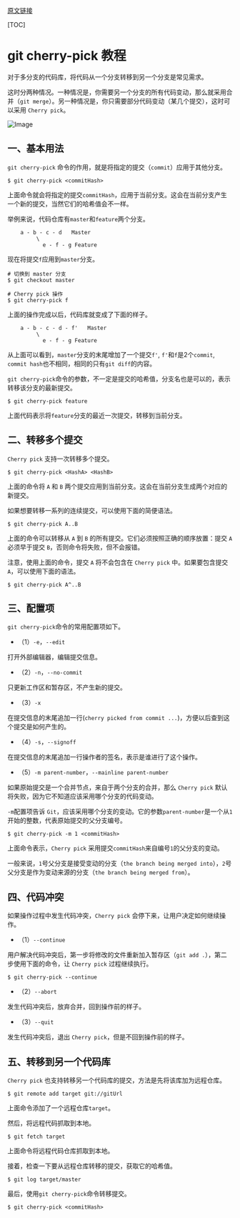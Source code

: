[原文链接](http://www.ruanyifeng.com/blog/2020/04/git-cherry-pick.html)

[TOC]

# git cherry-pick 教程

对于多分支的代码库，将代码从一个分支转移到另一个分支是常见需求。

这时分两种情况。一种情况是，你需要另一个分支的所有代码变动，那么就采用合并（`git merge`）。另一种情况是，你只需要部分代码变动（某几个提交），这时可以采用 `Cherry pick`。

![Image](https://www.wangbase.com/blogimg/asset/202004/bg2020042723.jpg)

## 一、基本用法
`git cherry-pick` 命令的作用，就是将指定的提交（`commit`）应用于其他分支。

```
$ git cherry-pick <commitHash>
```

上面命令就会将指定的提交`commitHash`，应用于当前分支。这会在当前分支产生一个新的提交，当然它们的哈希值会不一样。

举例来说，代码仓库有`master`和`feature`两个分支。

```
    a - b - c - d   Master
         \
           e - f - g Feature
```

现在将提交`f`应用到`master`分支。

```
# 切换到 master 分支
$ git checkout master

# Cherry pick 操作
$ git cherry-pick f
```

上面的操作完成以后，代码库就变成了下面的样子。

```
    a - b - c - d - f'   Master
         \
           e - f - g Feature
```

从上面可以看到，`master`分支的末尾增加了一个提交`f'`, `f'`和`f`是2个`commit`, `commit hash`也不相同，相同的只有`git diff`的内容。

`git cherry-pick`命令的参数，不一定是提交的哈希值，分支名也是可以的，表示转移该分支的最新提交。

```
$ git cherry-pick feature
```
上面代码表示将`feature`分支的最近一次提交，转移到当前分支。

## 二、转移多个提交

`Cherry pick` 支持一次转移多个提交。

```
$ git cherry-pick <HashA> <HashB>
```

上面的命令将 `A` 和 `B` 两个提交应用到当前分支。这会在当前分支生成两个对应的新提交。

如果想要转移一系列的连续提交，可以使用下面的简便语法。

```
$ git cherry-pick A..B 
```

上面的命令可以转移从 `A` 到 `B` 的所有提交。它们必须按照正确的顺序放置：提交 `A` 必须早于提交 `B`，否则命令将失败，但不会报错。

注意，使用上面的命令，提交 `A` 将不会包含在 `Cherry pick` 中。如果要包含提交 `A`，可以使用下面的语法。

```
$ git cherry-pick A^..B 
```

## 三、配置项

`git cherry-pick`命令的常用配置项如下。

- （1）`-e`，`--edit`

打开外部编辑器，编辑提交信息。

- （2）`-n`，`--no-commit`

只更新工作区和暂存区，不产生新的提交。

- （3）`-x`

在提交信息的末尾追加一行(`cherry picked from commit ...`)，方便以后查到这个提交是如何产生的。

- （4）`-s`，`--signoff`

在提交信息的末尾追加一行操作者的签名，表示是谁进行了这个操作。

- （5）`-m parent-number`，`--mainline parent-number`

如果原始提交是一个合并节点，来自于两个分支的合并，那么 `Cherry pick` 默认将失败，因为它不知道应该采用哪个分支的代码变动。

`-m`配置项告诉 `Git`，应该采用哪个分支的变动。它的参数`parent-number`是一个从`1`开始的整数，代表原始提交的父分支编号。

```
$ git cherry-pick -m 1 <commitHash>
```
上面命令表示，`Cherry pick` 采用提交`commitHash`来自编号`1`的父分支的变动。

一般来说，`1`号父分支是接受变动的分支（`the branch being merged into`），`2`号父分支是作为变动来源的分支（`the branch being merged from`）。

## 四、代码冲突

如果操作过程中发生代码冲突，`Cherry pick` 会停下来，让用户决定如何继续操作。

- （1）`--continue`

用户解决代码冲突后，第一步将修改的文件重新加入暂存区（`git add .`），第二步使用下面的命令，让 `Cherry pick` 过程继续执行。

```
$ git cherry-pick --continue
```

- （2）`--abort`

发生代码冲突后，放弃合并，回到操作前的样子。

- （3）`--quit`

发生代码冲突后，退出 `Cherry pick`，但是不回到操作前的样子。

## 五、转移到另一个代码库

`Cherry pick` 也支持转移另一个代码库的提交，方法是先将该库加为远程仓库。

```
$ git remote add target git://gitUrl
```

上面命令添加了一个远程仓库`target`。

然后，将远程代码抓取到本地。

```
$ git fetch target
```

上面命令将远程代码仓库抓取到本地。

接着，检查一下要从远程仓库转移的提交，获取它的哈希值。

```
$ git log target/master
```

最后，使用`git cherry-pick`命令转移提交。

```
$ git cherry-pick <commitHash>
```
